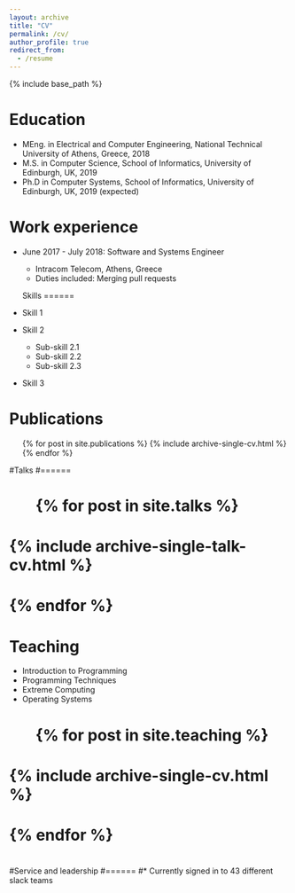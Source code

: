 ```yaml
---
layout: archive
title: "CV"
permalink: /cv/
author_profile: true
redirect_from:
  - /resume
---
```


{% include base_path %}


Education
======
* MEng. in Electrical and Computer Engineering, National Technical University of Athens, Greece, 2018
* M.S. in Computer Science, School of Informatics, University of Edinburgh, UK, 2019
* Ph.D in Computer Systems, School of Informatics, University of Edinburgh, UK, 2019 (expected)



Work experience
======
* June 2017 - July 2018: Software and Systems Engineer
  * Intracom Telecom, Athens, Greece
  * Duties included: Merging pull requests

  Skills
======
* Skill 1
* Skill 2
  * Sub-skill 2.1
  * Sub-skill 2.2
  * Sub-skill 2.3
* Skill 3

Publications
======
  <ul>{% for post in site.publications %}
    {% include archive-single-cv.html %}
  {% endfor %}</ul>
  
#Talks
#======
#  <ul>{% for post in site.talks %}
#    {% include archive-single-talk-cv.html %}
#  {% endfor %}</ul>
  

Teaching
======
* Introduction to Programming
* Programming Techniques
* Extreme Computing
* Operating Systems
#  <ul>{% for post in site.teaching %}
#    {% include archive-single-cv.html %}
#  {% endfor %}</ul>
#  

#Service and leadership
#======
#* Currently signed in to 43 different slack teams
